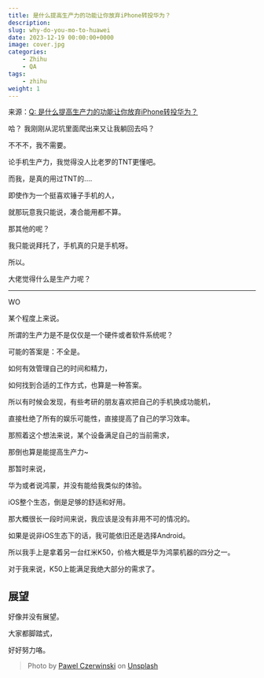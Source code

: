 ```yaml
---
title: 是什么提高生产力的功能让你放弃iPhone转投华为？
description: 
slug: why-do-you-mo-to-huawei
date: 2023-12-19 00:00:00+0000
image: cover.jpg
categories:
    - Zhihu
    - QA
tags:
    - zhihu
weight: 1
---
```


来源：[Q: 是什么提高生产力的功能让你放弃iPhone转投华为？](https://www.zhihu.com/question/636723264)


哈？
我刚刚从泥坑里面爬出来又让我躺回去吗？

不不不，我不需要。

论手机生产力，我觉得没人比老罗的TNT更懂吧。

而我，是真的用过TNT的....

即使作为一个挺喜欢锤子手机的人，

就那玩意我只能说，凑合能用都不算。

那其他的呢？

我只能说拜托了，手机真的只是手机呀。

所以。

大佬觉得什么是生产力呢？


---
WO

某个程度上来说。

所谓的生产力是不是仅仅是一个硬件或者软件系统呢？

可能的答案是：不全是。

如何有效管理自己的时间和精力，

如何找到合适的工作方式，也算是一种答案。

所以有时候会发现，有些考研的朋友喜欢把自己的手机换成功能机，

直接杜绝了所有的娱乐可能性，直接提高了自己的学习效率。

那照着这个想法来说，某个设备满足自己的当前需求，

那倒也算是能提高生产力~


那暂时来说，

华为或者说鸿蒙，并没有能给我类似的体验。

iOS整个生态，倒是足够的舒适和好用。

那大概很长一段时间来说，我应该是没有非用不可的情况的。

如果是说非iOS生态下的话，我可能依旧还是选择Android。

所以我手上是拿着另一台红米K50，价格大概是华为鸿蒙机器的四分之一。

对于我来说，K50上能满足我绝大部分的需求了。


## 展望


好像并没有展望。

大家都脚踏式，

好好努力咯。


> Photo by [Pawel Czerwinski](https://unsplash.com/@pawel_czerwinski) on [Unsplash](https://unsplash.com/)